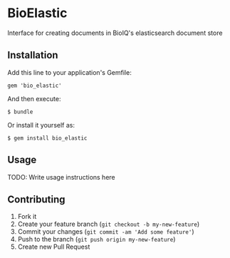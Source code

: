 # BioElastic

Interface for creating documents in BioIQ's elasticsearch document store

## Installation

Add this line to your application's Gemfile:

    gem 'bio_elastic'

And then execute:

    $ bundle

Or install it yourself as:

    $ gem install bio_elastic

## Usage

TODO: Write usage instructions here

## Contributing

1. Fork it
2. Create your feature branch (`git checkout -b my-new-feature`)
3. Commit your changes (`git commit -am 'Add some feature'`)
4. Push to the branch (`git push origin my-new-feature`)
5. Create new Pull Request
